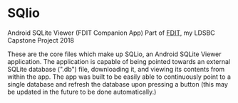 # SQlio
Android SQLite Viewer (FDIT Companion App)
Part of <a href="https://github.com/weberet/FDIT">FDIT,</a> my LDSBC Capstone Project 2018

These are the core files which make up SQLio, an Android SQLite Viewer application. The application is capable of being pointed towards an external SQLite database (".db") file, downloading it, and viewing its contents from within the app. The app was built to be easily able to continuously point to a single database and refresh the database upon pressing a button (this may be updated in the future to be done automatically.)
